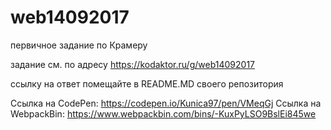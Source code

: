 # web14092017
первичное задание по Крамеру

задание см. по адресу
https://kodaktor.ru/g/web14092017

ссылку на ответ помещайте в README.MD своего репозитория

Ссылка на CodePen: https://codepen.io/Kunica97/pen/VMeqGj
Ссылка на WebpackBin: https://www.webpackbin.com/bins/-KuxPyLSO9BslEi845we
